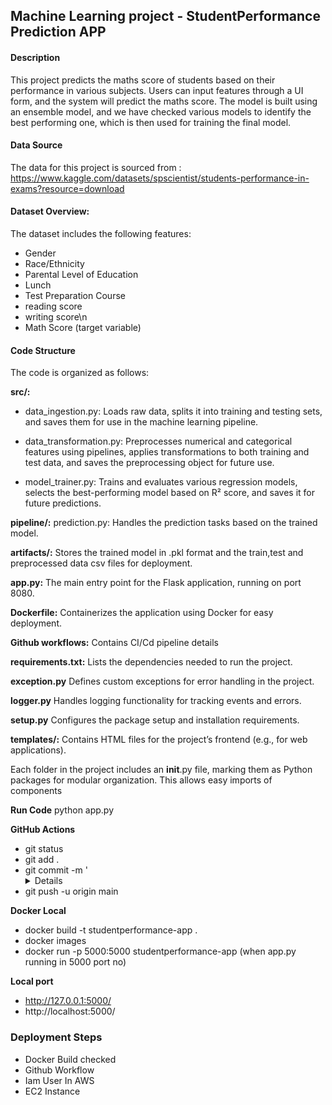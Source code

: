 ## Machine Learning project - StudentPerformance Prediction APP

#### Description
This project predicts the maths score of students based on their performance in various subjects. Users can input features through a UI form, and the system will predict the maths score. The model is built using an ensemble model, and we have checked various models to identify the best performing one, which is then used for training the final model.

#### Data Source
The data for this project is sourced from : https://www.kaggle.com/datasets/spscientist/students-performance-in-exams?resource=download

#### Dataset Overview:
The dataset includes the following features:
- Gender 
- Race/Ethnicity 
- Parental Level of Education 
- Lunch 
- Test Preparation Course 
- reading score
- writing score\n
- Math Score (target variable)

#### Code Structure

The code is organized as follows:

**src/:**
- data_ingestion.py: Loads raw data, splits it into training and testing sets, and saves them for use in the machine learning pipeline.

- data_transformation.py: Preprocesses numerical and categorical features using pipelines, applies transformations to both training and test data, and saves the preprocessing object for future use.

- model_trainer.py: Trains and evaluates various regression models, selects the best-performing model based on R² score, and saves it for future predictions.

**pipeline/:**
prediction.py: Handles the prediction tasks based on the trained model.

**artifacts/:**
 Stores the trained model in .pkl format and the train,test and preprocessed data csv files for deployment.

**app.py:**
The main entry point for the Flask application, running on port 8080.

**Dockerfile:**
Containerizes the application using Docker for easy deployment.

**Github workflows:**
Contains CI/Cd pipeline details 

**requirements.txt:**
Lists the dependencies needed to run the project.

**exception.py**
Defines custom exceptions for error handling in the project.

**logger.py**
Handles logging functionality for tracking events and errors.

**setup.py**
Configures the package setup and installation requirements.

**templates/:**
Contains HTML files for the project’s frontend (e.g., for web applications).

Each folder in the project includes an __init__.py file, marking them as Python packages for modular organization. This allows easy imports of components 

**Run Code**
python app.py

**GitHub Actions**
- git status
- git add .
- git commit -m '<details>'
- git push -u origin main

**Docker Local**
- docker build -t studentperformance-app .
- docker images
- docker run -p 5000:5000 studentperformance-app (when app.py running in 5000 port no)

**Local port**
- http://127.0.0.1:5000/
- http://localhost:5000/

### Deployment Steps
- Docker Build checked
- Github Workflow
- Iam User In AWS
- EC2 Instance
